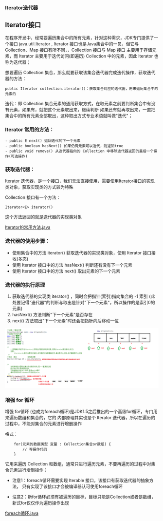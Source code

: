 ### Iterator迭代器
	
## Iterator接口
	
在程序开发中，经常要遍历集合中的所有元素，针对这种需求，JDK专门提供了一个接口 java.util.Iterator ,
Iterator 接口也是Java集合中的一员，但它与 Collection、Map 接口有所不同，，Collection 接口与 Map 接口
主要用于存储元素，而 Iterator 主要用于迭代访问(即遍历) Collection 中的元素，因此 Iterator 也称为迭代器；
	
想要遍历 Collection 集合，那么就要获取该集合迭代器完成迭代操作，获取迭代器的方法：
		
	public Iterator collection.iterator()：获取集合对应的迭代器，用来遍历集合中的元素的
	
迭代：即 Collection 集合元素的通用获取方式，在取元素之前要判断集合中有没有元素，如果有，就把这个元素取出来，继续判断
如果还有就再取出来，一直把集合中的所有元素全部取出，这种取出方式专业术语就叫做"迭代"；

### Iterator 常用的方法：
		
	- public E next() 返回迭代的下一个元素
	- public boolean hasNext() 如果仍有元素可以迭代，则返回true
	- public void remove() 从迭代器指向的 Collection 中移除迭代器返回的最后一个操作(可选操作)

### 获取迭代器：
Iterator 迭代器，是一个接口，我们无法直接使用，需要使用Iterator接口的实现类对象，获取实现类的方式较为特殊
	
Collection 接口有一个方法：

	Iterator<E> iterator()
	
这个方法返回的就是迭代器的实现类对象

[Iterator的常用方法.java](java/Demo01.java)
	 
### 迭代器的使用步骤：

- 使用集合中的方法 iterator() 获取迭代器的实现类对象，使用 Iterator 接口接收(多态)
- 使用 Iterator 接口中的方法 hasNext() 判断还有没有下一个元素
- 使用 Iterator 接口中的方法 next() 取出元素的下一个元素

### 迭代器的执行原理
		
1) 获取迭代器的实现类 iterator() ，同时会把指针(索引)指向集合的 -1 索引
			 (此处要记得"迭代器"的判断与取出是针对"下一个元素"，所以操作的是索引0的元素)
2) hasNext() 方法判断"下一个元素"是否存在
3) next() 方法取出"下一个元素"时还会把指针向后移动一位

![](02_迭代器的实现原理(1).bmp)

### 增强 for 循环
		
增强 for循环 (也成为foreach循环)是JDK1.5之后推出的一个高级for循环，专门用来遍历数组和集合的，它的
内部原理其实也是个 Iterator 迭代器，所以在遍历的过程中，不能对集合的元素进行增删操作

格式：
	
		for(元素的数据类型 变量 : Collection集合or数组) {
			// 写操作代码
		}
			
它用来遍历 Collection 和数组，通常只进行遍历元素，不要再遍历的过程中对集合元素进行增删操作；
		
- 注意1：foreach循环需要实现 Iterable<T> 接口，该接口有获取迭代器的抽象方法，
		只有实现了该接口才会被编译器认可使用foreach循环
		
- 注意2：新for循环必须有被遍历的目标，目标只能是Collection或者是数组，新式for仅仅作为遍历操作出现

[foreach循环.java](java/Demo02.java)